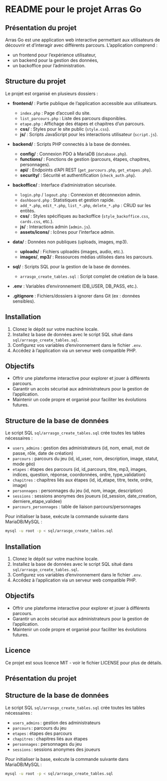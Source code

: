 
# README pour le projet Arras Go

## Présentation du projet

Arras Go est une application web interactive permettant aux utilisateurs de découvrir et d’interagir avec différents parcours. L’application comprend :
- un frontend pour l’expérience utilisateur,
- un backend pour la gestion des données,
- un backoffice pour l’administration.

## Structure du projet

Le projet est organisé en plusieurs dossiers :

- **frontend/** : Partie publique de l’application accessible aux utilisateurs.
  - `index.php` : Page d’accueil du site.
  - `list_parcours.php` : Liste des parcours disponibles.
  - `etape.php` : Affichage des étapes et chapitres d’un parcours.
  - **css/** : Styles pour le site public (`style.css`).
  - **js/** : Scripts JavaScript pour les interactions utilisateur (`script.js`).

- **backend/** : Scripts PHP connectés à la base de données.
  - **config/** : Connexion PDO à MariaDB (`database.php`).
  - **functions/** : Fonctions de gestion (parcours, étapes, chapitres, personnages).
  - **api/** : Endpoints d’API REST (`get_parcours.php`, `get_etapes.php`).
  - **security/** : Sécurité et authentification (`check_auth.php`).

- **backoffice/** : Interface d’administration sécurisée.
  - `login.php` / `logout.php` : Connexion et déconnexion admin.
  - `dashboard.php` : Statistiques et gestion rapide.
  - `add_*.php`, `edit_*.php`, `list_*.php`, `delete_*.php` : CRUD sur les entités.
  - **css/** : Styles spécifiques au backoffice (`style_backoffice.css`, `cards.css`, etc.).
  - **js/** : Interactions admin (`admin.js`).
  - **assets/icons/** : Icônes pour l’interface admin.

- **data/** : Données non publiques (uploads, images, mp3).
  - **uploads/** : Fichiers uploadés (images, audio, etc.).
  - **images/**, **mp3/** : Ressources médias utilisées dans les parcours.

- **sql/** : Scripts SQL pour la gestion de la base de données.
  - `arrasgo_create_tables.sql` : Script complet de création de la base.

- **.env** : Variables d’environnement (DB_USER, DB_PASS, etc.).
- **.gitignore** : Fichiers/dossiers à ignorer dans Git (ex : données sensibles).

## Installation

1. Clonez le dépôt sur votre machine locale.
2. Installez la base de données avec le script SQL situé dans `sql/arrasgo_create_tables.sql`.
3. Configurez vos variables d’environnement dans le fichier `.env`.
4. Accédez à l’application via un serveur web compatible PHP.

## Objectifs

- Offrir une plateforme interactive pour explorer et jouer à différents parcours.
- Garantir un accès sécurisé aux administrateurs pour la gestion de l’application.
- Maintenir un code propre et organisé pour faciliter les évolutions futures.

## Structure de la base de données

Le script SQL `sql/arrasgo_create_tables.sql` crée toutes les tables nécessaires :

- `users_admins` : gestion des administrateurs (id, nom, email, mot de passe, rôle, date de création)
- `parcours` : parcours du jeu (id, id_user, nom, description, image, statut, mode géo)
- `etapes` : étapes des parcours (id, id_parcours, titre, mp3, images, indices, question, réponse, coordonnées, ordre, type_validation)
- `chapitres` : chapitres liés aux étapes (id, id_etape, titre, texte, ordre, image)
- `personnages` : personnages du jeu (id, nom, image, description)
- `sessions` : sessions anonymes des joueurs (id_session, date_creation, derniere_etape_validee)
- `parcours_personnages` : table de liaison parcours/personnages

Pour initialiser la base, exécute la commande suivante dans MariaDB/MySQL :

```bash
mysql -u root -p < sql/arrasgo_create_tables.sql
```

## Installation

1. Clonez le dépôt sur votre machine locale.
2. Installez la base de données avec le script SQL situé dans `sql/arrasgo_create_tables.sql`.
3. Configurez vos variables d’environnement dans le fichier `.env`.
4. Accédez à l’application via un serveur web compatible PHP.

## Objectifs

- Offrir une plateforme interactive pour explorer et jouer à différents parcours.
- Garantir un accès sécurisé aux administrateurs pour la gestion de l’application.
- Maintenir un code propre et organisé pour faciliter les évolutions futures.

## Licence

Ce projet est sous licence MIT - voir le fichier LICENSE pour plus de détails.

## Présentation du projet

## Structure de la base de données

Le script SQL `sql/arrasgo_create_tables.sql` crée toutes les tables nécessaires :

- `users_admins` : gestion des administrateurs
- `parcours` : parcours du jeu
- `etapes` : étapes des parcours
- `chapitres` : chapitres liés aux étapes
- `personnages` : personnages du jeu
- `sessions` : sessions anonymes des joueurs

Pour initialiser la base, exécute la commande suivante dans MariaDB/MySQL :

```bash
mysql -u root -p < sql/arrasgo_create_tables.sql
```
